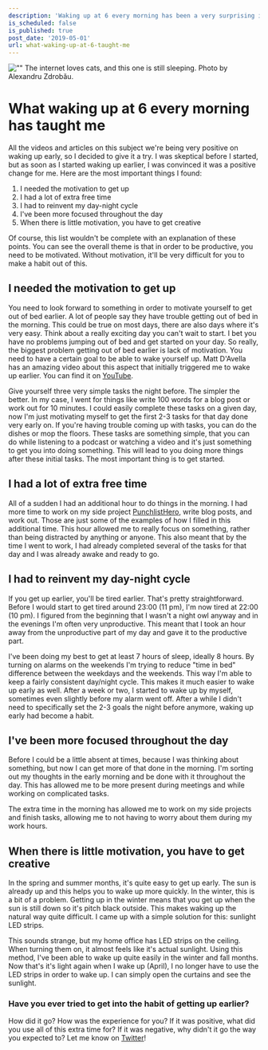 ```yaml
---
description: 'Waking up at 6 every morning has been a very surprising improvement in my life, find out what impact it had on my day-to-day life.'
is_scheduled: false
is_published: true
post_date: '2019-05-01'
url: what-waking-up-at-6-taught-me
---
```


![""](/images/articles/sleeping_cat.jpeg)
<span class="caption">The internet loves cats, and this one is still sleeping. Photo by Alexandru Zdrobău.</span>

# What waking up at 6 every morning has taught me
All the videos and articles on this subject we're being very positive on waking up early, 
so I decided to give it a try. I was skeptical before I started, but as soon as I started waking up earlier, 
I was convinced it was a positive change for me. Here are the most important things I found:

1. I needed the motivation to get up
2. I had a lot of extra free time
3. I had to reinvent my day-night cycle
4. I've been more focused throughout the day
5. When there is little motivation, you have to get creative

Of course, this list wouldn't be complete with an explanation of these points. 
You can see the overall theme is that in order to be productive, you need to be motivated. 
Without motivation, it'll be very difficult for you to make a habit out of this.

## I needed the motivation to get up
You need to look forward to something in order to motivate yourself to get out of bed earlier. 
A lot of people say they have trouble getting out of bed in the morning. This could be true on most days, 
there are also days where it's very easy. Think about a really exciting day you can't wait to start. 
I bet you have no problems jumping out of bed and get started on your day. So really, 
the biggest problem getting out of bed earlier is lack of motivation. You need to have a certain goal 
to be able to wake yourself up. Matt D'Avella has an amazing video about this aspect that initially triggered 
me to wake up earlier. You can find it on [YouTube](https://www.youtube.com/watch?v=3kbdGHavGKg).

Give yourself three very simple tasks the night before. The simpler the better. In my case, 
I went for things like write 100 words for a blog post or work out for 10 minutes. 
I could easily complete these tasks on a given day, now I'm just motivating myself to get the first 2-3 
tasks for that day done very early on. If you're having trouble coming up with tasks, 
you can do the dishes or mop the floors. These tasks are something simple, 
that you can do while listening to a podcast or watching a video and it's just something to 
get you into doing something. This will lead to you doing more things after these initial tasks. 
The most important thing is to get started.

## I had a lot of extra free time
All of a sudden I had an additional hour to do things in the morning. I had more time to work on 
my side project [PunchlistHero](https://punchlisthero.com), write blog posts, and work out. 
Those are just some of the examples of how I filled in this additional time. 
This hour allowed me to really focus on something, rather than being distracted by anything or anyone. 
This also meant that by the time I went to work, I had already completed several of the tasks for that day 
and I was already awake and ready to go.

## I had to reinvent my day-night cycle
If you get up earlier, you'll be tired earlier. That's pretty straightforward. Before I would start to 
get tired around 23:00 (11 pm), I'm now tired at 22:00 (10 pm). I figured from the beginning that 
I wasn't a night owl anyway and in the evenings I'm often very unproductive. This meant that I took an 
hour away from the unproductive part of my day and gave it to the productive part. 

I've been doing my best to get at least 7 hours of sleep, ideally 8 hours. By turning on alarms on the 
weekends I'm trying to reduce "time in bed" difference between the weekdays and the weekends. 
This way I'm able to keep a fairly consistent day/night cycle. This makes it much easier to wake 
up early as well. After a week or two, I started to wake up by myself, sometimes even slightly 
before my alarm went off. After a while I didn't need to specifically set the 2-3 goals the night 
before anymore, waking up early had become a habit.

## I've been more focused throughout the day
Before I could be a little absent at times, because I was thinking about something, but now I can get 
more of that done in the morning. I'm sorting out my thoughts in the early morning and be done with it 
throughout the day. This has allowed me to be more present during meetings and while working on complicated tasks. 

The extra time in the morning has allowed me to work on my side projects and finish tasks, 
allowing me to not having to worry about them during my work hours. 

## When there is little motivation, you have to get creative
In the spring and summer months, it's quite easy to get up early. The sun is already up and this 
helps you to wake up more quickly. In the winter, this is a bit of a problem. Getting up in the 
winter means that you get up when the sun is still down so it's pitch black outside. 
This makes waking up the natural way quite difficult. I came up with a simple solution for this: 
sunlight LED strips. 

This sounds strange, but my home office has LED strips on the ceiling. When turning them on, 
it almost feels like it's actual sunlight. Using this method, I've been able to wake up quite easily 
in the winter and fall months. Now that's it's light again when I wake up (April), I no longer 
have to use the LED strips in order to wake up. I can simply open the curtains and see the sunlight.

### Have you ever tried to get into the habit of getting up earlier?
How did it go? How was the experience for you? If it was positive, what did you use all of this extra 
time for? If it was negative, why didn't it go the way you expected to? Let me know on 
[Twitter](https://twitter.com/RJElsinga)!
